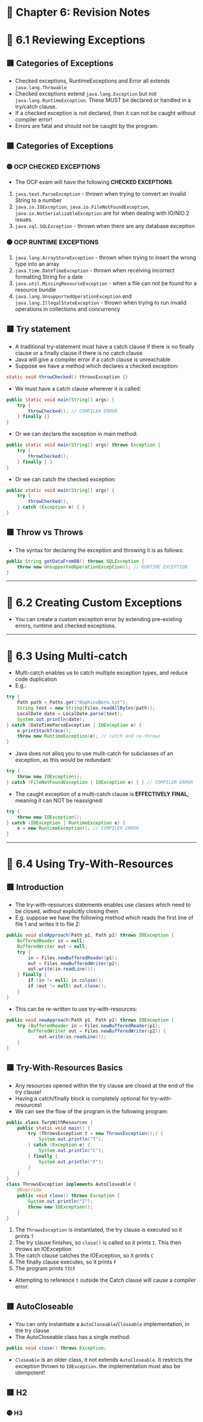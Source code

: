<link href="../../styles.css" rel="stylesheet"></link>

# 📝 Chapter 6: Revision Notes

# 🧠 6.1 Reviewing Exceptions

## 🟥 Categories of Exceptions
* Checked exceptions, RuntimeExceptions and Error all extends `java.lang.Throwable`
* Checked exceptions extend `java.lang.Exception` but not `java.lang.RuntimeException`. These MUST be declared or handled in a try/catch clause.
* If a checked exception is not declared, then it can not be caught without compiler error!
* Errors are fatal and should not be caught by the program.

## 🟥 Categories of Exceptions
### 🟡 OCP CHECKED EXCEPTIONS
* The OCP exam will have the following **CHECKED EXCEPTIONS**:
1) `java.text.ParseException` - thrown when trying to convert an invalid String to a number
2) `java.io.IOException`, `java.io.FileNotFoundException`, `java.io.NotSerializableException` are for when dealing with IO/NIO.2 issues.
3) `java.sql.SQLException` - thrown when there are any database exception

### 🟡 OCP RUNTIME EXCEPTIONS
1) `java.lang.ArrayStoreException` - thrown when trying to insert the wrong type into an array
2) `java.time.DateTimeException` - thrown when receiving incorrect formatting String for a date
3) `java.util.MissingResourceException` - when a file can not be found for a resource bundle
4) `java.lang.UnsupportedOperationException` and `java.lang.IllegalStateException` - thrown when trying to run invalid operations in collections and concurrency

## 🟥 Try statement
* A traditional try-statement must have a catch clause if there is no finally clause or a finally clause if there is no catch clause
* Java will give a compiler error if a catch clause is unreachable
* Suppose we have a method which declares a checked exception:
```java
static void throwChecked() throwsException {}
```
* We must have a catch clause wherever it is called:
```java
public static void main(String[] args) {
    try {
        throwChecked(); // COMPILER ERROR
    } finally {}
}
```
* Or we can declare the exception in main method:
```java
public static void main(String[] args) throws Exception {
    try {
        throwChecked();
    } finally { }
}
```
* Or we can catch the checked exception:
```java
public static void main(String[] args) {
    try {
        throwChecked();
    } catch (Exception e) {	}
}
```

## 🟥 Throw vs Throws
* The syntax for declaring the exception and throwing it is as follows:
```java
public String getDataFromDB() throws SQLException {
    throw new UnsupportedOperationException(); // RUNTIME EXCEPTION
}
```

<hr>

# 🧠 6.2 Creating Custom Exceptions
* You can create a custom exception error by extending pre-existing errors, runtime and checked exceptions.

<hr>

# 🧠 6.3 Using Multi-catch
* Multi-catch enables us to catch multiple exception types, and reduce code duplication
* E.g.:
```java
try {
    Path path = Paths.get("dophinsBorn.txt");
    String text = new String(Files.readAllBytes(path));
    LocalDate date = LocalDate.parse(text);
    System.out.println(date);
} catch (DateTimeParseException | IOException e) {
    e.printStackTrace();
    throw new RuntimeException(e); // catch and re-thrown
}
```
* Java does not alloq you to use mulit-catch for subclasses of an exception, as this would be redundant:
```java
try {
    throw new IOException();
} catch (FileNotFoundException | IOException e) { } // COMPILER ERROR
```

* The caught exception of a multi-catch clause is **EFFECTIVELY FINAL**, meaning it can NOT be reassigned:
```java
try {
    throw new IOException();
} catch (IOException | RuntimeException e) {
    e = new RuntimeException(); // COMPILER ERROR
}
```

<hr>

# 🧠 6.4 Using Try-With-Resources
## 🟥 Introduction
* The try-with-resources statements enables use classes which need to be closed, without explicitly closing them.
* E.g. suppose we have the following method which reads the first line of file 1 and writes it to file 2:
```java
public void oldApproach(Path p1, Path p2) throws IOException {
    BufferedReader in = null;
    BufferedWriter out = null;
    try {
        in = Files.newBufferedReader(p1);
        out = Files.newBufferedWriter(p2);
        out.write(in.readLine());
    } finally {
        if (in != null) in.colose();
        if (out != null) out.close();
    }
}
```
* This can be re-written to use try-with-resources:
```java
public void newApproach(Path p1, Path p2) throws IOException {
    try (BufferedReader in = Files.newBufferedReader(p1);
        BufferedWriter out = Files.newBufferedWriter(p2)) {
            out.write(in.readLine());
    }
}
```

## 🟥 Try-With-Resources Basics

* Any resources opened within the try clause are closed at the end of the try clause!
* Having a catch/finally block is completely optional for try-with-resources!
* We can see the flow of the program in the following program:
```java
public class TwryWithResources {
    public static void main() {
        try (ThrowsException t = new ThrowsException();) {
            System.out.println("T");
        } catch (Exception e) {
            System.out.println("C");
        } finally {
            System.out.println("F");
        }
    }
}
class ThrowsException implements AutoCloseable {
    @Override
    public void close() throws Exception {
        System.out.println("I");
        throw new IOException();
    }
}
```
1) The `ThrowsException` is instantiated, the try clause is executed so it prints `T`
2) The try clause finishes, so `close()` is called so it prints `I`. This then throws an IOException
3) The catch clause catches the IOException, so it prints `C`
4) The finally clause executes, so it prints `F`
5) The program prints `TICF`

* Attempting to reference `t` outside the Catch clause will cause a compiler error.


## 🟥 AutoCloseable
* You can only instantiate a `AutoCloseable`/`Closeable` implementation, in the try clause
* The AutoCloseable class has a single method:
```java
public void close() throws Exception;
```
* `Closeable` is an older class, it not extends `AutoCloseable`. It restricts the exception thrown to `IOException`. the implementation must also be idempotent!
## 🟥 H2

### 🟡 H3
